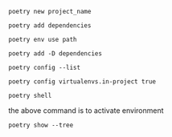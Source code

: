 ```
poetry new project_name
```
```
poetry add dependencies
```
```
poetry env use path
```
```
poetry add -D dependencies
```

```
poetry config --list
```
```
poetry config virtualenvs.in-project true
```
```
poetry shell
```
the above command is to activate environment

```
poetry show --tree
```
